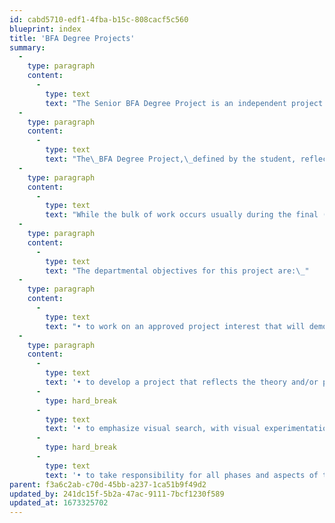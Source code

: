 ```yaml
---
id: cabd5710-edf1-4fba-b15c-808cacf5c560
blueprint: index
title: 'BFA Degree Projects'
summary:
  -
    type: paragraph
    content:
      -
        type: text
        text: "The Senior BFA Degree Project is an independent project in graphic design studies that requires the student to develop a body work in consultation with a faculty advisor, culminating in a finished product. Also, the\_BFA Degree Project\_is a final course and project requirement for students to complete their RISD undergraduate education. However, it is important for each student to view the\_BFA Degree Project not as an “end”; rather,\_as a BEGINNING: an opportunity to develop a personal line of inquiry toward becoming a graphic designer.\_"
  -
    type: paragraph
    content:
      -
        type: text
        text: "The\_BFA Degree Project,\_defined by the student, reflects the individual’s interest in voice and practice. Like any good investigation, as students have seen so far in the design curriculum, the\_BFA Degree Project\_should be guided by questions. The goal of the\_BFA Degree Project\_is not a set of answers to those questions, but more a synthesis of the design inquiry through experimentation and articulation. Other rubrics — like theory, craft, and audience — are also important, depending on the project.\_"
  -
    type: paragraph
    content:
      -
        type: text
        text: "While the bulk of work occurs usually during the final (spring) semester, planning for a\_BFA Degree Project\_starts in the Fall, if not before, with a\_BFA Degree Project\_proposal due at the end of the semester. This is a chance to begin an internal conversation, along with faculty, peers and others. The BFA Degree Project should be as enjoyable as it is educational.\_"
  -
    type: paragraph
    content:
      -
        type: text
        text: "The departmental objectives for this project are:\_"
  -
    type: paragraph
    content:
      -
        type: text
        text: "• to work on an approved project interest that will demonstrate graphic design skills;\_"
  -
    type: paragraph
    content:
      -
        type: text
        text: '• to develop a project that reflects the theory and/or practice of the graphic design field;'
      -
        type: hard_break
      -
        type: text
        text: '• to emphasize visual search, with visual experimentation particularly encouraged;'
      -
        type: hard_break
      -
        type: text
        text: '• to take responsibility for all phases and aspects of the project with professional care.'
parent: f3a6c2ab-c70d-45bb-a237-1ca51b9f49d2
updated_by: 241dc15f-5b2a-47ac-9111-7bcf1230f589
updated_at: 1673325702
---
```

